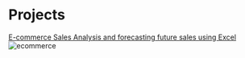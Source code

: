 # Projects
[E-commerce Sales Analysis and forecasting future sales using Excel](https://medium.com/@manalid4/e-commerce-sales-data-analysis-and-forecasting-future-sales-using-excel-2497a09bd3e1)
![ecommerce](https://github.com/Manali1608/portfolio/assets/85641970/3e95839f-346b-45a3-a38c-357911bad608)
